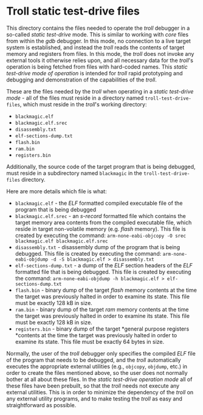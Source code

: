 # Troll static test-drive files

This directory contains the files needed to operate the *troll*
debugger in a so-called *static test-drive* mode.
This is similar to working with *core* files from within the *gdb* debugger.
In this mode, no connection to a live target system is established, and
instead the *troll* reads the contents of target memory and registers
from files. In this mode, the *troll* does not invoke any external
tools it otherwise relies upon, and all necessary data for the *troll*'s
operation is being fetched from files with hard-coded names.
This *static test-drive mode of operation* is intended for *troll*
rapid prototyping and debugging and demonstration of the capabilities
of the *troll*.

These are the files needed by the *troll* when operating in
a *static test-drive mode* - all of the files must reside in a
directory named `troll-test-drive-files`, which must reside in
the *troll*'s working directory:

- `blackmagic.elf`
- `blackmagic.elf.srec`
- `disassembly.txt`
- `elf-sections-dump.txt`
- `flash.bin`
- `ram.bin`
- `registers.bin`

Additionally, the source code of the target program that is being debugged,
must reside in a subdirectory named `blackmagic` in the `troll-test-drive-files`
directory.

Here are more details which file is what:

- `blackmagic.elf` - the *ELF* formatted compiled executable file of the program that is being debugged
- `blackmagic.elf.srec` - an *s-record* formatted file which contains the target memory area
contents from the compiled executable file, which reside in target non-volatile memory
(e.g. *flash* memory).
This file is created by executing the command:
`arm-none-eabi-objcopy -O srec blackmagic.elf blackmagic.elf.srec`
- `disassembly.txt` - disassembly dump of the program that is being debugged.
This file is created by executing the command:
`arm-none-eabi-objdump -d -S blackmagic.elf > disassembly.txt`
- `elf-sections-dump.txt` - a dump of the *ELF* section headers of the *ELF* formatted file that
is being debugged.
This file is created by executing the command:
`arm-none-eabi-objdump -h blackmagic.elf > elf-sections-dump.txt`
- `flash.bin` - binary dump of the target *flash* memory contents at the time the target was
previously halted in order to examine its state. This file must be exactly 128 kB in size.
- `ram.bin` - binary dump of the target *ram* memory contents at the time the target was
previously halted in order to examine its state. This file must be exactly 128 kB in size.
- `registers.bin` - binary dump of the target *general purpose registers *contents at the time
the target was previously halted in order to examine its state.
This file must be exactly 64 bytes in size.

Normally, the user of the *troll* debugger only specifies the compiled *ELF*
file of the program that needs to be debugged, and the *troll* automatically
executes the appropriate external utilities (e.g., `objcopy`, `objdump`, etc.)
in order to create the files mentioned above, so the user does not normally
bother at all about these files.
In the *static test-drive operation mode* all of these files have been prebuilt,
so that the *troll* needs not execute any external utilities.
This is in order to minimize the dependency of the *troll* on any external utility programs,
and to make testing the *troll* as easy and straightforward as possible.

